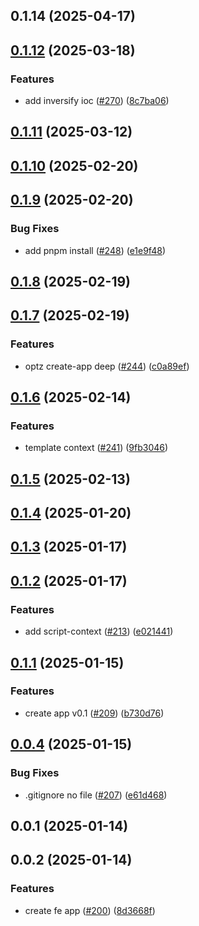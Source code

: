 

## 0.1.14 (2025-04-17)

## [0.1.12](https://github.com/qlover/fe-base/compare/create-app-v0.1.11...create-app-v0.1.12) (2025-03-18)


### Features

* add inversify ioc ([#270](https://github.com/qlover/fe-base/issues/270)) ([8c7ba06](https://github.com/qlover/fe-base/commit/8c7ba06bc5bef63d85c59a94737afac9be59138f))

## [0.1.11](https://github.com/qlover/fe-base/compare/create-app-v0.1.10...create-app-v0.1.11) (2025-03-12)

## [0.1.10](https://github.com/qlover/fe-base/compare/create-app-v0.1.9...create-app-v0.1.10) (2025-02-20)

## [0.1.9](https://github.com/qlover/fe-base/compare/create-app-v0.1.8...create-app-v0.1.9) (2025-02-20)


### Bug Fixes

* add pnpm install ([#248](https://github.com/qlover/fe-base/issues/248)) ([e1e9f48](https://github.com/qlover/fe-base/commit/e1e9f4841365c51e9b8ea7b01ac6fc70e35eec37))

## [0.1.8](https://github.com/qlover/fe-base/compare/create-app-v0.1.7...create-app-v0.1.8) (2025-02-19)

## [0.1.7](https://github.com/qlover/fe-base/compare/create-app-v0.1.6...create-app-v0.1.7) (2025-02-19)


### Features

* optz create-app deep ([#244](https://github.com/qlover/fe-base/issues/244)) ([c0a89ef](https://github.com/qlover/fe-base/commit/c0a89ef5dc2f3cc216b4fc1968b1b626c58947d5))

## [0.1.6](https://github.com/qlover/fe-base/compare/create-app-v0.1.5...create-app-v0.1.6) (2025-02-14)


### Features

* template context ([#241](https://github.com/qlover/fe-base/issues/241)) ([9fb3046](https://github.com/qlover/fe-base/commit/9fb3046e3e67c02e5fe4fea81a9a3ef8422e3013))

## [0.1.5](https://github.com/qlover/fe-base/compare/create-app-v0.1.4...create-app-v0.1.5) (2025-02-13)

## [0.1.4](https://github.com/qlover/fe-base/compare/create-app-v0.1.3...create-app-v0.1.4) (2025-01-20)

## [0.1.3](https://github.com/qlover/fe-base/compare/create-app-v0.1.2...create-app-v0.1.3) (2025-01-17)

## [0.1.2](https://github.com/qlover/fe-base/compare/create-app-v0.1.1...create-app-v0.1.2) (2025-01-17)


### Features

* add script-context ([#213](https://github.com/qlover/fe-base/issues/213)) ([e021441](https://github.com/qlover/fe-base/commit/e021441180d4c4bd89947b155d39224f89699fda))

## [0.1.1](https://github.com/qlover/fe-base/compare/create-app-v0.0.4...create-app-v0.1.1) (2025-01-15)


### Features

* create app v0.1 ([#209](https://github.com/qlover/fe-base/issues/209)) ([b730d76](https://github.com/qlover/fe-base/commit/b730d76512a9e1ce765ec77145abfe179b585178))

## [0.0.4](https://github.com/qlover/fe-base/compare/create-app-v0.0.3...create-app-v0.0.4) (2025-01-15)


### Bug Fixes

* .gitignore no file ([#207](https://github.com/qlover/fe-base/issues/207)) ([e61d468](https://github.com/qlover/fe-base/commit/e61d4683a072048326205272d927e7e67b87ba70))

## 0.0.1 (2025-01-14)

## 0.0.2 (2025-01-14)


### Features

* create fe app ([#200](https://github.com/qlover/fe-base/issues/200)) ([8d3668f](https://github.com/qlover/fe-base/commit/8d3668f0e69a579994a72fc7b36b5ba7d5633c70))

